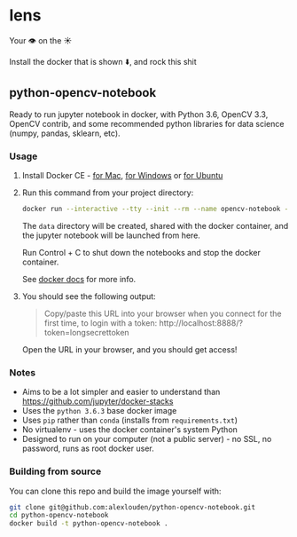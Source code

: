 # lens
Your 👁 on the ☀️

Install the docker that is shown ⬇️, and rock this shit

## python-opencv-notebook

Ready to run jupyter notebook in docker, with Python 3.6, OpenCV 3.3, OpenCV contrib, and some recommended python libraries for data science (numpy, pandas, sklearn, etc).

### Usage

1. Install Docker CE - [for Mac](https://www.docker.com/docker-mac), [for Windows](https://www.docker.com/docker-windows) or [for Ubuntu](https://docs.docker.com/engine/installation/linux/ubuntu/)

2. Run this command from your project directory:

    ```bash
    docker run --interactive --tty --init --rm --name opencv-notebook --publish 8888:8888 --volume `pwd`/data:/app/data alexlouden/python-opencv-notebook
    ```

    The `data` directory will be created, shared with the docker container, and the jupyter notebook will be launched from here.

    Run Control + C to shut down the notebooks and stop the docker container.

    See [docker docs](https://docs.docker.com/engine/reference/commandline/run/) for more info.

3. You should see the following output:

    > Copy/paste this URL into your browser when you connect for the first time,
    to login with a token:
    >   http://localhost:8888/?token=longsecrettoken

    Open the URL in your browser, and you should get access!

### Notes

- Aims to be a lot simpler and easier to understand than https://github.com/jupyter/docker-stacks
- Uses the `python 3.6.3` base docker image
- Uses `pip` rather than `conda` (installs from `requirements.txt`)
- No virtualenv - uses the docker container's system Python
- Designed to run on your computer (not a public server) - no SSL, no password, runs as root docker user.

### Building from source

You can clone this repo and build the image yourself with:

```bash
git clone git@github.com:alexlouden/python-opencv-notebook.git
cd python-opencv-notebook
docker build -t python-opencv-notebook .
```
